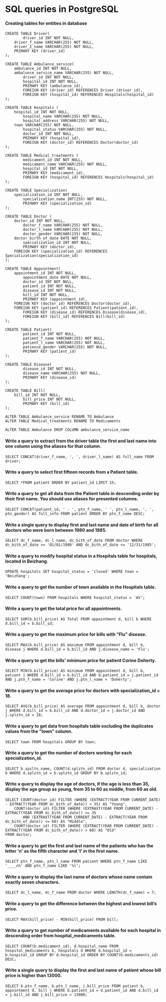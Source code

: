 # SQL queries in PostgreSQL
#### Creating tables for entities in database
```
CREATE TABLE Driver(
    	driver_id INT NOT NULL,
 	driver_f_name VARCHAR(255) NOT NULL,
 	driver_I_name VARCHAR(255) NOT NULL,
 	PRIMARY KEY (driver_id)
);

CREATE TABLE Ambulance_service(
 	ambulance_id INT NOT NULL,
 	ambalunce_service_name VARCHAR(255) NOT NULL,
    	driver_id INT NOT NULL,
    	hospital_id INT NOT NULL, 
    	PRIMARY KEY (ambulance_id),
    	FOREIGN KEY (driver_id) REFERENCES Driver (driver_id),
    	FOREIGN KEY (hospital_id) REFERENCES Hospitals(hospital_id)
);

CREATE TABLE Hospitals (
 	hospital_id INT NOT NULL,
    	hospital_name VARCHAR(255) NOT NULL, 
    	hospital_address VARCHAR(255) NOT NULL,
  	town VARCHAR(255) NOT NULL, 
    	hospital_status VARCHAR(255) NOT NULL,
    	doctor_id INT NOT NULL,
    	PRIMARY KEY (hospital_id),
    	FOREIGN KEY (doctor_id) REFERENCES Doctor(doctor_id)
);

CREATE TABLE Medical_treatments ( 
    	medicament_id INT NOT NULL,     
    	medicament_name VARCHAR(255) NOT NULL,
    	hospital_id INT NOT NULL,
    	PRIMARY KEY (medicament_id),
    	FOREIGN KEY (hospital_id) REFERENCES Hospitals(hospital_id)
);

CREATE TABLE Specialization(
 	specialization_id INT NOT NULL, 
    	specialization_name INT(255) NOT NULL,
    	PRIMARY KEY (specialization_id)
);

CREATE TABLE Doctor ( 
   	doctor_id INT NOT NULL,
    	doctor_f_name VARCHAR(255) NOT NULL,
    	doctor_l_name VARCHAR(255) NOT NULL,
    	doctor_gender VARCHAR(255) NOT NULL, 
   	doctor_birth_of_date DATE NOT NULL, 
    	specialization_id INT NOT NULL,
    	PRIMARY KEY (doctor_id),
   	FOREIGN KEY (specialization_id) REFERENCES Specialization(specialization_id)
);

CREATE TABLE Appointment(
 	appointment_id INT NOT NULL, 
    	appointment_date DATE NOT NULL,
    	doctor_id INT NOT NULL,
    	patient_id INT NOT NULL,
    	disease_id INT NOT NULL,
    	bill_id INT NOT NULL,
    	PRIMARY KEY (appointment_id),
   	FOREIGN KEY (doctor_id) REFERENCES Doctor(doctor_id),
   	FOREIGN KEY (patient_id) REFERENCES Patient(patient_id),
    	FOREIGN KEY (disease_id) REFERENCES Disease(disease_id),
    	FOREIGN KEY (bill_id) REFERENCES Bill(bill_id)
);

CREATE TABLE Patient( 
    	patient_id INT NOT NULL,
    	patient_f_name VARCHAR(255) NOT NULL,
    	patient_l_name VARCHAR(255) NOT NULL,
    	patience_gender VARCHAR(255) NOT NULL,
    	PRIMARY KEY (patient_id)
);

CREATE TABLE Disease( 
    	disease_id INT NOT NULL,
    	disease_name VARCHAR(255) NOT NULL,
    	PRIMARY KEY (disease_id)
);

CREATE TABLE Bill(
   	bill_id INT NOT NULL,
    	bill_price INT NOT NULL,
    	PRIMARY KEY (bill_id)
);

ALTER TABLE Ambulance_service RENAME TO Ambulance
ALTER TABLE Medical_treatments RENAME TO Medicaments

ALTER TABLE Ambulance DROP COLUMN ambulance_service_name
```
#### Write a query to extract from the driver table the first and last name into one column using the aliases for that column.
```
SELECT CONCAT(driver_f_name, ', ', driver_l_name) AS full_name FROM driver;
```
#### Write a query to select first fifteen records from a Patient table.
```
SELECT *FROM patient ORDER BY patient_id LIMIT 15;
```
#### Write a query to get all data from the Patient table in descending order by their first name. You should use aliases for presented columns.
```
SELECT CONCAT(patient_id, ' - ', ptn_f_name, ' ', ptn_l_name, ', ', ptn_gender) AS full_info FROM patient ORDER BY ptn_f_name DESC;
```
#### Write a single query to display first and last name and date of birth for all doctors who were born between 1980 and 1985.
```
SELECT dc_f_name, dc_l_name, dc_bith_of_date FROM doctor WHERE dc_bith_of_date >= '01/01/1980' AND dc_bith_of_date <= '12/31/1985';
```
#### Write a query to modify hospital status in a Hospitals table for hospitals, located in Beizhang.
```
UPDATE hospitals SET hospital_status = 'closed' WHERE town = 'Beizhang';
```
#### Write a query to get the number of town available in the Hospitals table.
```
SELECT COUNT(town) FROM hospitals WHERE hospital_status = 'AV';
```
#### Write a query to get the total price for all appointments.
```
SELECT SUM(b.bill_price) AS Total FROM appointment d, bill b WHERE d.bill_id = b.bill_id;
```
#### Write a query to get the maximum price for bills with “Flu” disease.
```
SELECT MAX(b.bill_price) AS maximum FROM appointment d, bill b, disease j WHERE d.bill_id = b.bill_id AND j.disease_name = 'Flu';
```
#### Write a query to get the bills’ minimum price for patient Corine Doherty.
```
SELECT MIN(b.bill_price) AS minimum FROM appointment d, bill b, patient j WHERE d.bill_id = b.bill_id AND d.patient_id = j.patient_id AND j.ptn_f_name = 'Corine' AND j.ptn_l_name = 'Doherty';
```
#### Write a query to get the average price for doctors with specialization_id = 18.
```
SELECT AVG(b.bill_price) AS average FROM appointment d, bill b, doctor j WHERE d.bill_id = b.bill_id AND d.doctor_id = j.doctor_id AND j.splztn_id = 18;
```
#### Write a query to get data from hospitals table excluding the duplicates values from the "town" column.
```
SELECT town FROM hospitals GROUP BY town;
```
#### Write a query to get the number of doctors working for each specialization_id.
```
SELECT b.spzltn_name, COUNT(d.splztn_id) FROM doctor d, specialization b WHERE d.splztn_id = b.splztn_id GROUP BY b.splztn_id; 
```
#### Write a query to display the age of doctors, if the age is less than 35, display the age group as young, from 35 to 60 as middle, from 60 as old.
```
SELECT COUNT(doctor_id) FILTER (WHERE (EXTRACT(YEAR FROM CURRENT_DATE) - EXTRACT(YEAR FROM dc_bith_of_date)) < 35) AS "Young",
    COUNT(doctor_id) FILTER (WHERE (EXTRAXT(YEAR FROM CURRENT_DATE) - EXTRACT(YEAR FROM dc_bith_of_date)) >= 35 
        AND (EXTRAXT(YEAR FROM CURRENT_DATE) - EXTRACT(YEAR FROM dc_bith_of_date)) <= 60) AS "Middle",
    COUNT(doctor_id) FILTER (WHERE (EXTRACT(YEAR FROM CURRENT_DATE) - EXTRACT(YEAR FROM dc_bith_of_date)) > 60) AS "Old"
FROM doctor;
```
#### Write a query to get the first and last name of the patients who has the letter 'n' as the fifth character and 'l' in the first name.
```
SELECT ptn_f_name, ptn_l_name FROM patient WHERE ptn_f_name LIKE '____n%' AND ptn_f_name LIKE '%l'; 
```
#### Write a query to display the last name of doctors whose name contain exactly seven characters.
```
SELECT dc_l_name, dc_f_name FROM doctor WHERE LENGTH(dc_f_name) = 7;
```
#### Write a query to get the difference between the highest and lowest bill’s price.
```
SELECT MAX(bill_price) - MIN(bill_price) FROM bill;
```
#### Write a query to get number of medicaments available for each hospital in descending order from hospital_medicaments table.
```
SELECT COUNT(b.medicament_id), d.hospital_name FROM hospital_medicaments b, hospitals d WHERE d.hospital_id = b.hospital_id GROUP BY d.hospital_id ORDER BY COUNT(b.medicaments_id) DESC; 
```
#### Write a single query to display the first and last name of patient whose bill price is higher than 13000.
```
SELECT b.ptn_f_name, b.ptn_l_name, j.bill_price FROM patient b, appointment d, bill j WHERE b.patient_id = d.patient_id AND d.bill_id = j.bill_id AND j.bill_price > 13000;
```
